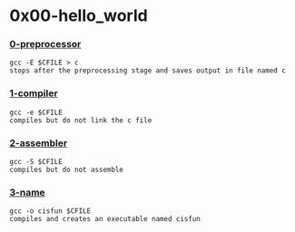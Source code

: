 # 0x00-hello_world


### [0-preprocessor](./0-preprocessor)
```
gcc -E $CFILE > c
stops after the preprocessing stage and saves output in file named c 
```


### [1-compiler](./1-compiler)
```
gcc -e $CFILE
compiles but do not link the c file
```


### [2-assembler](./2-assembler)
```
gcc -S $CFILE
compiles but do not assemble
```


### [3-name](./3-name)
```
gcc -o cisfun $CFILE
compiles and creates an executable named cisfun
```



